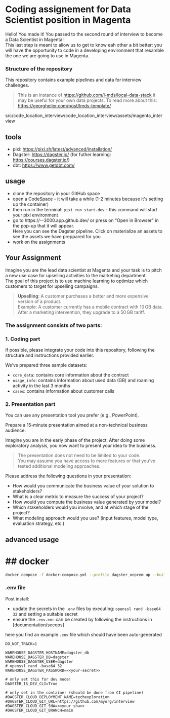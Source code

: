 # Coding assignement for Data Scientist position in Magenta 

Hello! You made it! You passed to the second round of interview to become a Data Scientist in Magenta!  
This last step is meant to allow us to get to know eah other a bit better: you will have the opportunity to code in a developing environment that resamble the one we are going to use in Magenta.


### Structure of the repository

This repository contains example pipelines and data for interview challenges.

> This is an instance of https://github.com/l-mds/local-data-stack it may be useful for your own data projects.
> To read more about this: https://georgheiler.com/post/lmds-template/


src/code_location_interview/code_location_interview/assets/magenta_interview


## tools

- pixi: https://pixi.sh/latest/advanced/installation/
- Dagster: https://dagster.io/ (for futher learning: https://courses.dagster.io/)
- dbt: https://www.getdbt.com/

## usage
- clone the repository in your GitHub space
- open a CodeSpace - it will take a while (1-2 minutes because it's setting up the container)
- then run in the terminal: `pixi run start-dev` - this command will start your pixi environment
- go to https://<your-code-space-name>-<random-chars>-3000.app.github.dev/ or press on "Open in Browser" in the pop-up that it will appear.  
  Here you can see the Dagster pipeline. Click on materialize an assets to see the assets we have preppared for you
- work on the assignments

## Your Assignment

Imagine you are the lead data scientist at Magenta and your task is to pitch a new use case for upselling activities to the marketing department.  
The goal of this project is to use machine learning to optimize which customers to target for upselling campaigns.

> **Upselling**: A customer purchases a better and more expensive version of a product.  
> Example: A customer currently has a mobile contract with 10 GB data. After a marketing intervention, they upgrade to a 50 GB tariff.

### The assignment consists of two parts:

### 1. Coding part

If possible, please integrate your code into this repository, following the structure and instructions provided earlier.

We’ve prepared three sample datasets:

- `core_data`: contains core information about the contract
- `usage_info`: contains information about used data (GB) and roaming activity in the last 3 months
- `cases`: contains information about customer calls

### 2. Presentation part

You can use any presentation tool you prefer (e.g., PowerPoint).

Prepare a 15-minute presentation aimed at a non-technical business audience.

Imagine you are in the early phase of the project. After doing some exploratory analysis, you now want to present your idea to the business.

> The presentation does not need to be limited to your code.  
> You may assume you have access to more features or that you’ve tested additional modeling approaches.

Please address the following questions in your presentation:

- How would you communicate the business value of your solution to stakeholders?
- What is a clear metric to measure the success of your project?
- How would you compute the business value generated by your model?
- Which stakeholders would you involve, and at which stage of the project?
- What modeling approach would you use? (input features, model type, evaluation strategy, etc.)




## advanced usage
# ## docker

```bash
docker compose -f docker-compose.yml --profile dagster_onprem up --build
```

### .env  file

Post install:

- update the secrets in the `.env` files by executing: `openssl rand -base64 32` and setting a suitable secret
- ensure the `.env.enc` can be created by following the instructions in [documentation/secops]

here you find an example `.env` file which should have been auto-generated

```
DO_NOT_TRACK=1

WAREHOUSE_DAGSTER_HOSTNAME=dagster_db
WAREHOUSE_DAGSTER_DB=dagster
WAREHOUSE_DAGSTER_USER=dagster
# openssl rand -base64 32
WAREHOUSE_DAGSTER_PASSWORD=<<your-secret>>

# only set this for dev mode!
DAGSTER_IS_DEV_CLI=True

# only set in the container (should be done from CI pipeline)
#DAGSTER_CLOUD_DEPLOYMENT_NAME=techexploration
#DAGSTER_CLOUD_GIT_URL=https://github.com/myorg/interview
#DAGSTER_CLOUD_GIT_SHA=<<your sha>>
#DAGSTER_CLOUD_GIT_BRANCH=main
```
